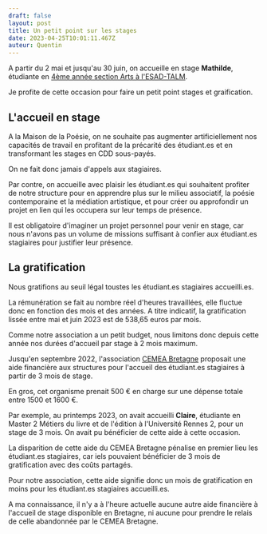 ```yaml
---
draft: false
layout: post
title: Un petit point sur les stages
date: 2023-04-25T10:01:11.467Z
auteur: Quentin
---
```

A partir du 2 mai et jusqu'au 30 juin, on accueille en stage **Mathilde**, étudiante en [4ème année section Arts à l'ESAD-TALM](https://esad-talm.fr/fr/2021/dna-art/mathilde-salic).

Je profite de cette occasion pour faire un petit point stages et graification.

## L'accueil en stage

A la Maison de la Poésie, on ne souhaite pas augmenter artificiellement nos capacités de travail en profitant de la précarité des étudiant.es et en transformant les stages en CDD sous-payés.

On ne fait donc jamais d'appels aux stagiaires.

Par contre, on accueille avec plaisir les étudiant.es qui souhaitent profiter de notre structure pour en apprendre plus sur le milieu associatif, la poésie contemporaine et la médiation artistique, et pour créer ou approfondir un projet en lien qui les occupera sur leur temps de présence. 

Il est obligatoire d'imaginer un projet personnel pour venir en stage, car nous n'avons pas un volume de missions suffisant à confier aux étudiant.es stagiaires pour justifier leur présence.

## La gratification

Nous gratifions au seuil légal toustes les étudiant.es stagiaires accueilli.es. 

La rémunération se fait au nombre réel d'heures travaillées, elle fluctue donc en fonction des mois et des années. A titre indicatif, la gratification lissée entre mai et juin 2023 est de 538,65 euros par mois.

Comme notre association a un petit budget, nous limitons donc depuis cette année nos durées d'accueil par stage à 2 mois maximum.

Jusqu'en septembre 2022, l'association [CEMEA Bretagne](https://www.cemea-bretagne.fr/) proposait une aide financière aux structures pour l'accueil des étudiant.es stagiaires à partir de 3 mois de stage.

En gros, cet organisme prenait 500 € en charge sur une dépense totale entre 1500 et 1600 €. 

Par exemple, au printemps 2023, on avait accueilli **Claire**, étudiante en Master 2 Métiers du livre et de l'édition à l'Université Rennes 2, pour un stage de 3 mois. On avait pu bénéficier de cette aide à cette occasion.

La disparition de cette aide du CEMEA Bretagne pénalise en premier lieu les étudiant.es stagiaires, car iels pouvaient bénéficier de 3 mois de gratification avec des coûts partagés.

Pour notre association, cette aide signifie donc un mois de gratification en moins pour les étudiant.es stagiaires accueilli.es.

A ma connaissance, il n'y a à l'heure actuelle aucune autre aide financière à l'accueil de stage disponible en Bretagne, ni aucune pour prendre le relais de celle abandonnée par le CEMEA Bretagne.